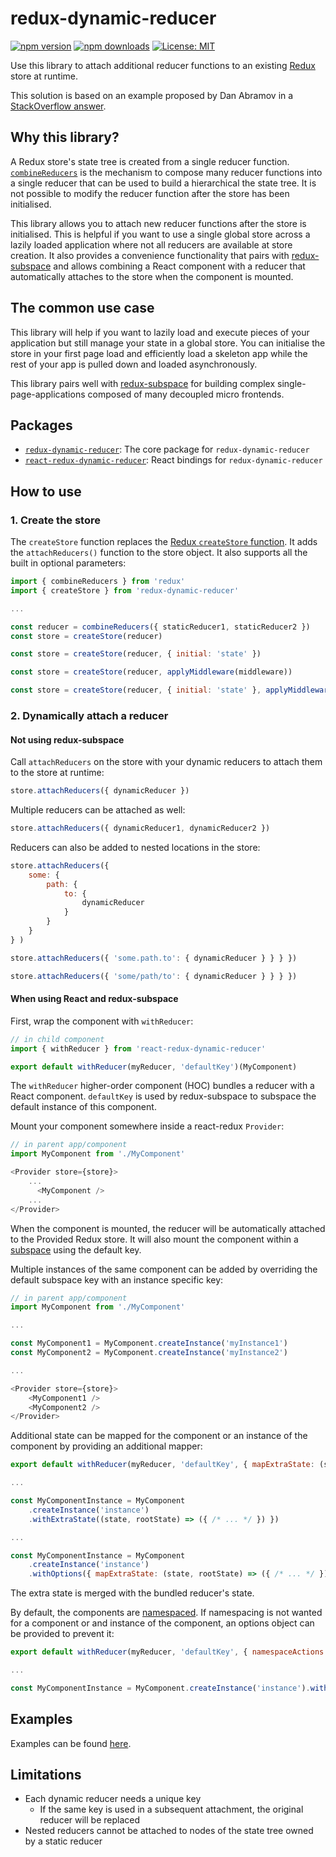 # redux-dynamic-reducer

[![npm version](https://img.shields.io/npm/v/redux-dynamic-reducer.svg?style=flat-square)](https://www.npmjs.com/package/redux-dynamic-reducer)
[![npm downloads](https://img.shields.io/npm/dm/redux-dynamic-reducer.svg?style=flat-square)](https://www.npmjs.com/package/redux-dynamic-reducer)
[![License: MIT](https://img.shields.io/npm/l/redux-dynamic-reducer.svg?style=flat-square)](/LICENSE.md)

Use this library to attach additional reducer functions to an existing [Redux](http://redux.js.org/) store at runtime.

This solution is based on an example proposed by Dan Abramov in a [StackOverflow answer](http://stackoverflow.com/questions/32968016/how-to-dynamically-load-reducers-for-code-splitting-in-a-redux-application#33044701).

## Why this library?

A Redux store's state tree is created from a single reducer function. [`combineReducers`](http://redux.js.org/docs/api/combineReducers.html) is the mechanism to compose many reducer functions into a single reducer that can be used to build a hierarchical the state tree. It is not possible to modify the reducer function after the store has been initialised.

This library allows you to attach new reducer functions after the store is initialised. This is helpful if you want to use a single global store across a lazily loaded application where not all reducers are available at store creation. It also provides a convenience functionality that pairs with [redux-subspace](https://github.com/ioof-holdings/redux-subspace) and allows combining a React component with a reducer that automatically attaches to the store when the component is mounted.

## The common use case

This library will help if you want to lazily load and execute pieces of your application but still manage your state in a global store. You can initialise the store in your first page load and efficiently load a skeleton app while the rest of your app is pulled down and loaded asynchronously.

This library pairs well with [redux-subspace](https://github.com/ioof-holdings/redux-subspace) for building complex single-page-applications composed of many decoupled micro frontends.

## Packages

* [`redux-dynamic-reducer`](/packages/redux-dynamic-reducer): The core package for `redux-dynamic-reducer`
* [`react-redux-dynamic-reducer`](/packages/react-redux-dynamic-reducer): React bindings for `redux-dynamic-reducer`

## How to use

### 1. Create the store

The `createStore` function replaces the [Redux `createStore` function](http://redux.js.org/docs/api/createStore.html). It adds the `attachReducers()` function to the store object. It also supports all the built in optional parameters:

```javascript
import { combineReducers } from 'redux'
import { createStore } from 'redux-dynamic-reducer'

...

const reducer = combineReducers({ staticReducer1, staticReducer2 })
const store = createStore(reducer)
```

```javascript
const store = createStore(reducer, { initial: 'state' })
```

```javascript
const store = createStore(reducer, applyMiddleware(middleware))
```

```javascript
const store = createStore(reducer, { initial: 'state' }, applyMiddleware(middleware))
```

### 2. Dynamically attach a reducer

#### Not using redux-subspace

Call `attachReducers` on the store with your dynamic reducers to attach them to the store at runtime:

```javascript
store.attachReducers({ dynamicReducer })
```

Multiple reducers can be attached as well:

```javascript
store.attachReducers({ dynamicReducer1, dynamicReducer2 })
```

Reducers can also be added to nested locations in the store:

```javascript
store.attachReducers({
    some: {
        path: {
            to: {
                dynamicReducer
            }
        }
    }
} )
```

```javascript
store.attachReducers({ 'some.path.to': { dynamicReducer } } } })
```

```javascript
store.attachReducers({ 'some/path/to': { dynamicReducer } } } })
```

#### When using React and redux-subspace

First, wrap the component with `withReducer`:

```javascript
// in child component
import { withReducer } from 'react-redux-dynamic-reducer'

export default withReducer(myReducer, 'defaultKey')(MyComponent)
```

The `withReducer` higher-order component (HOC) bundles a reducer with a React component. `defaultKey` is used by redux-subspace to subspace the default instance of this component.

Mount your component somewhere inside a react-redux `Provider`:

```javascript
// in parent app/component
import MyComponent from './MyComponent'

<Provider store={store}>
    ...
      <MyComponent />
    ...
</Provider>
```

When the component is mounted, the reducer will be automatically attached to the Provided Redux store. It will also mount the component within a [subspace](https://github.com/ioof-holdings/redux-subspace) using the default key.

Multiple instances of the same component can be added by overriding the default subspace key with an instance specific key:

```javascript
// in parent app/component
import MyComponent from './MyComponent'

...

const MyComponent1 = MyComponent.createInstance('myInstance1')
const MyComponent2 = MyComponent.createInstance('myInstance2')

...

<Provider store={store}>
    <MyComponent1 />
    <MyComponent2 />
</Provider>
```

Additional state can be mapped for the component or an instance of the component by providing an additional mapper:

```javascript
export default withReducer(myReducer, 'defaultKey', { mapExtraState: (state, rootState) => ({ /* ... */ }) })(MyComponent)

...

const MyComponentInstance = MyComponent
    .createInstance('instance')
    .withExtraState((state, rootState) => ({ /* ... */ }) })

...

const MyComponentInstance = MyComponent
    .createInstance('instance')
    .withOptions({ mapExtraState: (state, rootState) => ({ /* ... */ }) })
```

The extra state is merged with the bundled reducer's state.

By default, the components are [namespaced](https://github.com/ioof-holdings/redux-subspace#namespacing). If namespacing is not wanted for a component or and instance of the component, an options object can be provided to prevent it:

```javascript
export default withReducer(myReducer, 'defaultKey', { namespaceActions: false })(MyComponent)

...

const MyComponentInstance = MyComponent.createInstance('instance').withOptions({ namespaceActions: false })
```

## Examples

Examples can be found [here](/examples).

## Limitations

* Each dynamic reducer needs a unique key
  * If the same key is used in a subsequent attachment, the original reducer will be replaced
* Nested reducers cannot be attached to nodes of the state tree owned by a static reducer
